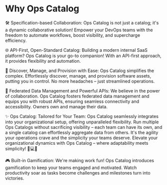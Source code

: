 # Why Ops Catalog
🛠 <span class="highlight">Specification-based Collaboration:</span> Ops Catalog is not just a catalog; it's a dynamic collaborative solution! Empower your DevOps teams with the freedom to automate workflows, boost visibility, and supercharge efficiency.

🌐 <span class="highlight">API-First, Open-Standard Catalog:</span> Building a modern internal SaaS platform? Ops Catalog is your go-to companion! With an API-first approach, it provides  flexibility and automation.

🚀 <span class="highlight">Discover, Manage, and Provision with Ease:</span> Ops Catalog simplifies the complex. Effortlessly discover, manage, and provision software assets, putting you in control. No more headaches – just streamlined operations.

🤝 <span class="highlight">Federated Data Management and Powerful APIs:</span> We believe in the power of collaboration. Ops Catalog fosters federated data management and equips you with robust APIs, ensuring seamless connectivity and accessibility. Owners own and manage their data.

✨ <span class="highlight">Ops Catalog:</span> Tailored for Your Team: Ops Catalog seamlessly integrates into your organizational setup, offering unparalleled flexibility. Run multiple Ops Catalogs without sacrificing visibility – each team can have its own, and a single catalog can effortlessly aggregate data from others. It's the agility your operations crave and the simplicity your teams deserve. Elevate your organizational dynamics with Ops Catalog – where adaptability meets simplicity! 🚀💻✨

🎮 <span class="highlight">Built-in Gamification:</span> We're making work fun! Ops Catalog introduces gamification to keep your teams engaged and motivated. Watch productivity soar as tasks become challenges and milestones turn into victories.



